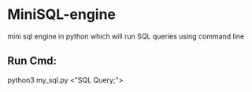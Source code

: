 # MiniSQL-engine
mini sql engine in python which will run SQL queries using command line 

## Run Cmd:
python3 my_sql.py <"SQL Query;">
